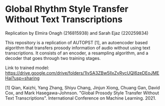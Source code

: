 # Global Rhythm Style Transfer Without Text Transcriptions
Replication by Elmira Onagh (216815938) and Sarah Ejaz (220259834)

This repository is a replication of AUTOPST [1], an autoencoder based algorithm that transfers prosody information of audio without using text transcriptions. It consists of an encoder, a resampling algorithm, and a decoder that goes through two training stages.

Link to trained model: https://drive.google.com/drive/folders/1lvSA3ZBw5lIxZyRycUQI6zeDEoJMEHai?usp=sharing

[1] Qian, Kaizhi, Yang Zhang, Shiyu Chang, Jinjun Xiong, Chuang Gan, David Cox, and Mark Hasegawa-Johnson. "Global Prosody Style Transfer Without Text Transcriptions". International Conference on Machine Learning. 2021.
